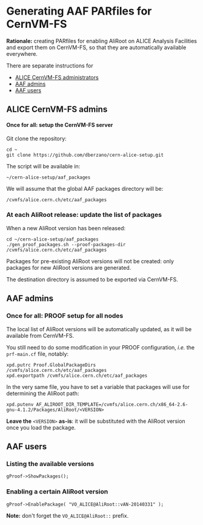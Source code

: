 Generating AAF PARfiles for CernVM-FS
=====================================

**Rationale:** creating PARfiles for enabling AliRoot on ALICE
Analysis Facilities and export them on CernVM-FS, so that they are
automatically available everywhere.

There are separate instructions for

* [ALICE CernVM-FS administrators](#alice-cernvm-fs-admins)
* [AAF admins](#aaf-admins)
* [AAF users](#aaf-users)


ALICE CernVM-FS admins
----------------------

#### Once for all: setup the CernVM-FS server

Git clone the repository:

    cd ~
    git clone https://github.com/dberzano/cern-alice-setup.git

The script will be available in:

    ~/cern-alice-setup/aaf_packages

We will assume that the global AAF packages directory will be:

    /cvmfs/alice.cern.ch/etc/aaf_packages


### At each AliRoot release: update the list of packages

When a new AliRoot version has been released:

    cd ~/cern-alice-setup/aaf_packages
    ./gen_proof_packages.sh --proof-packages-dir /cvmfs/alice.cern.ch/etc/aaf_packages

Packages for pre-existing AliRoot versions will not be created: only
packages for new AliRoot versions are generated.

The destination directory is assumed to be exported via CernVM-FS.


AAF admins
----------

### Once for all: PROOF setup for all nodes

The local list of AliRoot versions will be automatically updated, as
it will be available from CernVM-FS.

You still need to do some modification in your PROOF configuration,
*i.e.* the `prf-main.cf` file, notably:

    xpd.putrc Proof.GlobalPackageDirs /cvmfs/alice.cern.ch/etc/aaf_packages
    xpd.exportpath /cvmfs/alice.cern.ch/etc/aaf_packages

In the very same file, you have to set a variable that packages will
use for determining the AliRoot path:

    xpd.putenv AF_ALIROOT_DIR_TEMPLATE=/cvmfs/alice.cern.ch/x86_64-2.6-gnu-4.1.2/Packages/AliRoot/<VERSION>

**Leave the** `<VERSION>` **as-is**: it will be substituted with the
AliRoot version once you load the package.


AAF users
---------

### Listing the available versions

    gProof->ShowPackages();


### Enabling a certain AliRoot version

    gProof->EnablePackage( "VO_ALICE@AliRoot::vAN-20140331" );

**Note:** don't forget the `VO_ALICE@AliRoot::` prefix.
